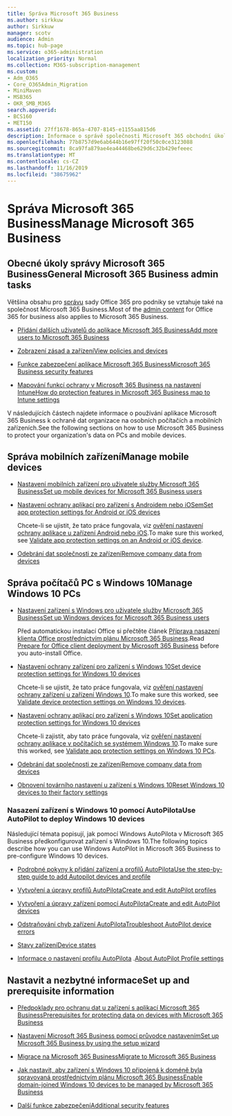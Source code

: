 ```yaml
---
title: Správa Microsoft 365 Business
ms.author: sirkkuw
author: Sirkkuw
manager: scotv
audience: Admin
ms.topic: hub-page
ms.service: o365-administration
localization_priority: Normal
ms.collection: M365-subscription-management
ms.custom:
- Adm_O365
- Core_O365Admin_Migration
- MiniMaven
- MSB365
- OKR_SMB_M365
search.appverid:
- BCS160
- MET150
ms.assetid: 27ff1678-865a-4707-8145-e1155aa815d6
description: Informace o správě společnosti Microsoft 365 obchodní úkoly související se správou, mobilními zařízeními, počítači se systémem Windows 10 a mnoha takovými úlohami.
ms.openlocfilehash: 77b8757d9e6ab644b16e97ff20f50c0ce3123088
ms.sourcegitcommit: 8ca97fa879ae4ea44468be629d6c32b429efeeec
ms.translationtype: MT
ms.contentlocale: cs-CZ
ms.lasthandoff: 11/16/2019
ms.locfileid: "38675962"
---
```

# <a name="manage-microsoft-365-business"></a><span data-ttu-id="53ed0-103">Správa Microsoft 365 Business</span><span class="sxs-lookup"><span data-stu-id="53ed0-103">Manage Microsoft 365 Business</span></span>

## <a name="general-microsoft-365-business-admin-tasks"></a><span data-ttu-id="53ed0-104">Obecné úkoly správy Microsoft 365 Business</span><span class="sxs-lookup"><span data-stu-id="53ed0-104">General Microsoft 365 Business admin tasks</span></span>

<span data-ttu-id="53ed0-105">Většina obsahu pro [správu](https://docs.microsoft.com/office365/admin/admin-home) sady Office 365 pro podniky se vztahuje také na společnost Microsoft 365 Business.</span><span class="sxs-lookup"><span data-stu-id="53ed0-105">Most of the [admin content](https://docs.microsoft.com/office365/admin/admin-home) for Office 365 for business also applies to Microsoft 365 Business.</span></span>

- [<span data-ttu-id="53ed0-106">Přidání dalších uživatelů do aplikace Microsoft 365 Business</span><span class="sxs-lookup"><span data-stu-id="53ed0-106">Add more users to Microsoft 365 Business</span></span>](add-users-m365b.md)
    
- [<span data-ttu-id="53ed0-107">Zobrazení zásad a zařízení</span><span class="sxs-lookup"><span data-stu-id="53ed0-107">View policies and devices</span></span>](view-policies-and-devices.md)
    
- [<span data-ttu-id="53ed0-108">Funkce zabezpečení aplikace Microsoft 365 Business</span><span class="sxs-lookup"><span data-stu-id="53ed0-108">Microsoft 365 Business security features</span></span>](security-features.md)
    
- [<span data-ttu-id="53ed0-109">Mapování funkcí ochrany v Microsoft 365 Business na nastavení Intune</span><span class="sxs-lookup"><span data-stu-id="53ed0-109">How do protection features in Microsoft 365 Business map to Intune settings</span></span>](map-protection-features-to-intune-settings.md)
    
<span data-ttu-id="53ed0-110">V následujících částech najdete informace o používání aplikace Microsoft 365 Business k ochraně dat organizace na osobních počítačích a mobilních zařízeních.</span><span class="sxs-lookup"><span data-stu-id="53ed0-110">See the following sections on how to use Microsoft 365 Business to protect your organization's data on PCs and mobile devices.</span></span>
  
## <a name="manage-mobile-devices"></a><span data-ttu-id="53ed0-111">Správa mobilních zařízení</span><span class="sxs-lookup"><span data-stu-id="53ed0-111">Manage mobile devices</span></span>

- [<span data-ttu-id="53ed0-112">Nastavení mobilních zařízení pro uživatele služby Microsoft 365 Business</span><span class="sxs-lookup"><span data-stu-id="53ed0-112">Set up mobile devices for Microsoft 365 Business users</span></span>](set-up-mobile-devices.md)
    
- [<span data-ttu-id="53ed0-113">Nastavení ochrany aplikací pro zařízení s Androidem nebo iOSem</span><span class="sxs-lookup"><span data-stu-id="53ed0-113">Set app protection settings for Android or iOS devices</span></span>](app-protection-settings-for-android-and-ios.md)
    
    <span data-ttu-id="53ed0-114">Chcete-li se ujistit, že tato práce fungovala, viz [ověření nastavení ochrany aplikace u zařízení Android nebo iOS](validate-settings-on-android-or-ios.md).</span><span class="sxs-lookup"><span data-stu-id="53ed0-114">To make sure this worked, see [Validate app protection settings on an Android or iOS device](validate-settings-on-android-or-ios.md).</span></span> 
    
- [<span data-ttu-id="53ed0-115">Odebrání dat společnosti ze zařízení</span><span class="sxs-lookup"><span data-stu-id="53ed0-115">Remove company data from devices</span></span>](remove-company-data.md)
    
## <a name="manage-windows-10-pcs"></a><span data-ttu-id="53ed0-116">Správa počítačů PC s Windows 10</span><span class="sxs-lookup"><span data-stu-id="53ed0-116">Manage Windows 10 PCs</span></span>

- [<span data-ttu-id="53ed0-117">Nastavení zařízení s Windows pro uživatele služby Microsoft 365 Business</span><span class="sxs-lookup"><span data-stu-id="53ed0-117">Set up Windows devices for Microsoft 365 Business users</span></span>](set-up-windows-devices.md)

    <span data-ttu-id="53ed0-118">Před automatickou instalací Office si přečtěte článek [Příprava nasazení klienta Office prostřednictvím plánu Microsoft 365 Business](prepare-for-office-client-deployment.md).</span><span class="sxs-lookup"><span data-stu-id="53ed0-118">Read [Prepare for Office client deployment by Microsoft 365 Business](prepare-for-office-client-deployment.md) before you auto-install Office.</span></span> 
    
- [<span data-ttu-id="53ed0-119">Nastavení ochrany zařízení pro zařízení s Windows 10</span><span class="sxs-lookup"><span data-stu-id="53ed0-119">Set device protection settings for Windows 10 devices</span></span>](protection-settings-for-windows-10-pcs.md)
    
    <span data-ttu-id="53ed0-120">Chcete-li se ujistit, že tato práce fungovala, viz [ověření nastavení ochrany zařízení u zařízení Windows 10](validate-settings-on-windows-10-pcs.md).</span><span class="sxs-lookup"><span data-stu-id="53ed0-120">To make sure this worked, see [Validate device protection settings on Windows 10 devices](validate-settings-on-windows-10-pcs.md).</span></span> 
    
- [<span data-ttu-id="53ed0-121">Nastavení ochrany aplikací pro zařízení s Windows 10</span><span class="sxs-lookup"><span data-stu-id="53ed0-121">Set application protection settings for Windows 10 devices</span></span>](protection-settings-for-windows-10-devices.md)
    
    <span data-ttu-id="53ed0-122">Chcete-li zajistit, aby tato práce fungovala, viz [ověření nastavení ochrany aplikace v počítačích se systémem Windows 10](validate-protection-settings-on-windows-10-pcs.md).</span><span class="sxs-lookup"><span data-stu-id="53ed0-122">To make sure this worked, see [Validate app protection settings on Windows 10 PCs](validate-protection-settings-on-windows-10-pcs.md).</span></span> 
    
- [<span data-ttu-id="53ed0-123">Odebrání dat společnosti ze zařízení</span><span class="sxs-lookup"><span data-stu-id="53ed0-123">Remove company data from devices</span></span>](remove-company-data.md)
    
- [<span data-ttu-id="53ed0-124">Obnovení továrního nastavení u zařízení s Windows 10</span><span class="sxs-lookup"><span data-stu-id="53ed0-124">Reset Windows 10 devices to their factory settings</span></span>](reset-devices-to-factory-settings.md)
    
### <a name="use-autopilot-to-deploy-windows-10-devices"></a><span data-ttu-id="53ed0-125">Nasazení zařízení s Windows 10 pomocí AutoPilota</span><span class="sxs-lookup"><span data-stu-id="53ed0-125">Use AutoPilot to deploy Windows 10 devices</span></span>

<span data-ttu-id="53ed0-126">Následující témata popisují, jak pomocí Windows AutoPilota v Microsoft 365 Business předkonfigurovat zařízení s Windows 10.</span><span class="sxs-lookup"><span data-stu-id="53ed0-126">The following topics describe how you can use Windows AutoPilot in Microsoft 365 Business to pre-configure Windows 10 devices.</span></span>
  
- [<span data-ttu-id="53ed0-127">Podrobné pokyny k přidání zařízení a profilů AutoPilota</span><span class="sxs-lookup"><span data-stu-id="53ed0-127">Use the step-by-step guide to add Autopilot devices and profile</span></span>](add-autopilot-devices-and-profile.md)
    
- [<span data-ttu-id="53ed0-128">Vytvoření a úpravy profilů AutoPilota</span><span class="sxs-lookup"><span data-stu-id="53ed0-128">Create and edit AutoPilot profiles</span></span>](create-and-edit-autopilot-profiles.md)
    
- [<span data-ttu-id="53ed0-129">Vytvoření a úpravy zařízení pomocí AutoPilota</span><span class="sxs-lookup"><span data-stu-id="53ed0-129">Create and edit AutoPilot devices</span></span>](create-and-edit-autopilot-devices.md)
    
- [<span data-ttu-id="53ed0-130">Odstraňování chyb zařízení AutoPilota</span><span class="sxs-lookup"><span data-stu-id="53ed0-130">Troubleshoot AutoPilot device errors</span></span>](troubleshoot-autopilot-errors.md)
    
- [<span data-ttu-id="53ed0-131">Stavy zařízení</span><span class="sxs-lookup"><span data-stu-id="53ed0-131">Device states</span></span>](device-states.md)
    
- <span data-ttu-id="53ed0-132">[Informace o nastavení profilu AutoPilota](autopilot-profile-settings.md) .</span><span class="sxs-lookup"><span data-stu-id="53ed0-132">[About AutoPilot Profile settings](autopilot-profile-settings.md)</span></span>
    
## <a name="set-up-and-prerequisite-information"></a><span data-ttu-id="53ed0-133">Nastavit a nezbytné informace</span><span class="sxs-lookup"><span data-stu-id="53ed0-133">Set up and prerequisite information</span></span>

- [<span data-ttu-id="53ed0-134">Předpoklady pro ochranu dat u zařízení s aplikací Microsoft 365 Business</span><span class="sxs-lookup"><span data-stu-id="53ed0-134">Prerequisites for protecting data on devices with Microsoft 365 Business</span></span>](pre-requisites-for-data-protection.md)
    
- [<span data-ttu-id="53ed0-135">Nastavení Microsoft 365 Business pomocí průvodce nastavením</span><span class="sxs-lookup"><span data-stu-id="53ed0-135">Set up Microsoft 365 Business by using the setup wizard</span></span>](set-up.md)
    
- [<span data-ttu-id="53ed0-136">Migrace na Microsoft 365 Business</span><span class="sxs-lookup"><span data-stu-id="53ed0-136">Migrate to Microsoft 365 Business</span></span>](migrate-to-microsoft-365-business.md)
    
- [<span data-ttu-id="53ed0-137">Jak nastavit, aby zařízení s Windows 10 připojená k doméně byla spravovaná prostřednictvím plánu Microsoft 365 Business</span><span class="sxs-lookup"><span data-stu-id="53ed0-137">Enable domain-joined Windows 10 devices to be managed by Microsoft 365 Business</span></span>](manage-windows-devices.md)
    
- [<span data-ttu-id="53ed0-138">Další funkce zabezpečení</span><span class="sxs-lookup"><span data-stu-id="53ed0-138">Additional security features</span></span>](security-features.md#additional-security-features)
